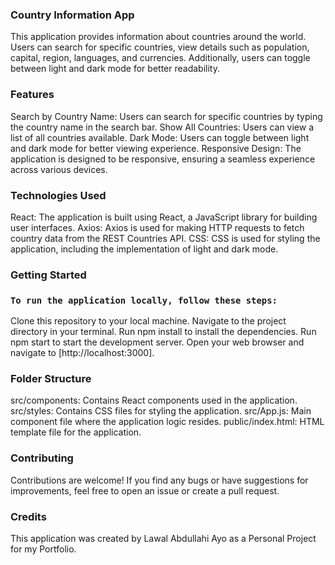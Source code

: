 ### Country Information App

This application provides information about countries around the world. Users can search for specific countries, view details such as population, capital, region, languages, and currencies. Additionally, users can toggle between light and dark mode for better readability.

### Features

Search by Country Name: Users can search for specific countries by typing the country name in the search bar.
Show All Countries: Users can view a list of all countries available.
Dark Mode: Users can toggle between light and dark mode for better viewing experience.
Responsive Design: The application is designed to be responsive, ensuring a seamless experience across various devices.

### Technologies Used

React: The application is built using React, a JavaScript library for building user interfaces.
Axios: Axios is used for making HTTP requests to fetch country data from the REST Countries API.
CSS: CSS is used for styling the application, including the implementation of light and dark mode.

### Getting Started

### `To run the application locally, follow these steps:`

Clone this repository to your local machine.
Navigate to the project directory in your terminal.
Run npm install to install the dependencies.
Run npm start to start the development server.
Open your web browser and navigate to [http://localhost:3000].

### Folder Structure

src/components: Contains React components used in the application.
src/styles: Contains CSS files for styling the application.
src/App.js: Main component file where the application logic resides.
public/index.html: HTML template file for the application.

### Contributing

Contributions are welcome! If you find any bugs or have suggestions for improvements, feel free to open an issue or create a pull request.

### Credits

This application was created by Lawal Abdullahi Ayo as a Personal Project for my Portfolio.
